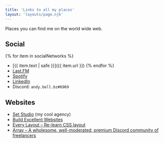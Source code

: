 ```yaml
---
title: 'Links to all my places'
layout: 'layouts/page.njk'
---
```

Places you can find me on the world wide web.

## Social

{% for item in socialNetworks %}
- [{{ item.text | safe }}]({{ item.url }})
{% endfor %}
- [Last.FM](https://www.last.fm/user/andyvirus)
- [Spotify](https://open.spotify.com/user/aehujdnt5gch69922g32hluzx?si=5d77143c291c434c)
- [LinkedIn](https://www.linkedin.com/in/andy-bell-347971255/)
- Discord: `andy.bell.bz#6969`

## Websites

- [Set Studio](https://set.studio) (my cool agency)
- [Build Excellent Websites](https://buildexcellentwebsit.es/)
- [Every Layout – Re-learn CSS layout](https://every-layout.dev/)
- [Array – A wholesome, well-moderated, premium Discord community of freelancers](https://array.chat/)
